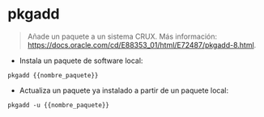 # pkgadd

> Añade un paquete a un sistema CRUX.
> Más información: <https://docs.oracle.com/cd/E88353_01/html/E72487/pkgadd-8.html>.

- Instala un paquete de software local:

`pkgadd {{nombre_paquete}}`

- Actualiza un paquete ya instalado a partir de un paquete local:

`pkgadd -u {{nombre_paquete}}`

